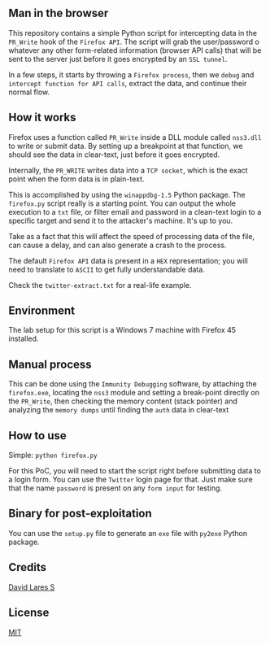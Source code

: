 ## Man in the browser

This repository contains a simple Python script for intercepting data in the `PR_Write` hook of the `Firefox API`. The script will grab the user/password o whatever any other form-related information (browser API calls) that will be sent to the server just before it goes encrypted by an `SSL tunnel`.

In a few steps, it starts by throwing a `Firefox process`, then we `debug` and `intercept function for API calls`, extract the data, and continue their normal flow.

## How it works

Firefox uses a function called `PR_Write` inside a DLL module called `nss3.dll` to write or submit data. By setting up a breakpoint at that function, we should see the data in clear-text, just before it goes encrypted.

Internally, the `PR_WRITE` writes data into a `TCP socket`, which is the exact point when the form data is in plain-text.

This is accomplished by using the `winappdbg-1.5` Python package. The `firefox.py` script really is a starting point. You can output the whole execution to a `txt` file, or filter email and password in a clean-text login to a specific target and send it to the attacker's machine. It's up to you.

Take as a fact that this will affect the speed of processing data of the file, can cause a delay, and can also generate a crash to the process.

The default `Firefox API` data is present in a `HEX` representation; you will need to translate to `ASCII` to get fully understandable data.

Check the `twitter-extract.txt` for a real-life example.

## Environment

The lab setup for this script is a Windows 7 machine with Firefox 45 installed.

## Manual process

This can be done using the `Immunity Debugging` software, by attaching the `firefox.exe`, locating the `nss3` module and setting a break-point directly on the `PR_Write`, then checking the memory content (stack pointer) and analyzing the `memory dumps` until finding the `auth` data in clear-text

## How to use

Simple: `python firefox.py`

For this PoC, you will need to start the script right before submitting data to a login form. You can use the `Twitter` login page for that.
Just make sure that the name `password` is present on any `form input` for testing.

## Binary for post-exploitation

You can use the `setup.py` file to generate an `exe` file with `py2exe` Python package.

## Credits
[David Lares S](https://davidlares.com)

## License
[MIT](https://opensource.org/licenses/MIT)
